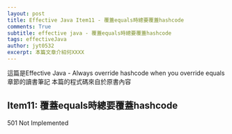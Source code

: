 ```yaml
---
layout: post
title: Effective Java Item11 - 覆蓋equals時總要覆蓋hashcode
comments: True 
subtitle: effective java - 覆蓋equals時總要覆蓋hashcode
tags: effectiveJava
author: jyt0532
excerpt: 本篇文章介紹何XXXX
---
```


這篇是Effective Java - Always override hashcode when you override equals章節的讀書筆記 本篇的程式碼來自於原書內容

## Item11: 覆蓋equals時總要覆蓋hashcode

501 Not Implemented
